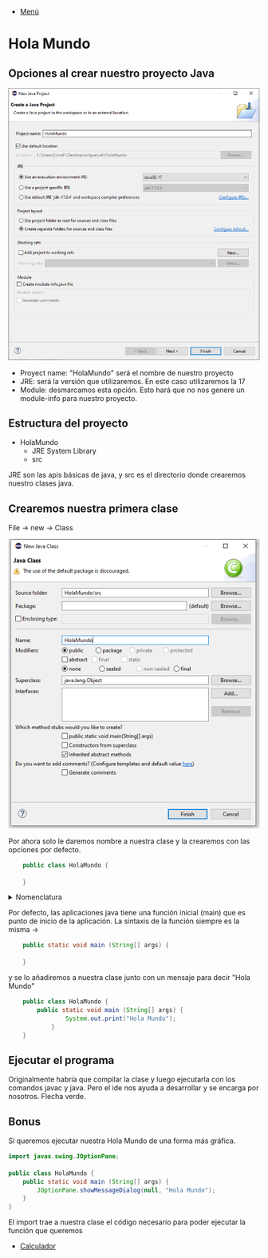 - [Menú](../README.md)

# Hola Mundo

## Opciones al crear nuestro proyecto Java

<img alt="PNG" src="../Imagenes/HolaMundo/Opciones.PNG" />

- Proyect name: "HolaMundo" será el nombre de nuestro proyecto
- JRE: será la versión que utilizaremos. En este caso utilizaremos la 17
- Module: desmarcamos esta opción. Esto hará que no nos genere un module-info para nuestro proyecto.

## Estructura del proyecto

- HolaMundo
  - JRE System Library
  - src

JRE son las apis básicas de java, y src es el directorio donde crearemos nuestro clases java.

## Crearemos nuestra primera clase

File -> new -> Class

<img alt="PNG" src="../Imagenes/HolaMundo/NuevaClase.PNG" />

Por ahora solo le daremos nombre a nuestra clase y la crearemos con las opciones por defecto.

```java
    public class HolaMundo {

    }
````
<details><summary>Nomenclatura</summary>


Los nombre de las clases, variables y metodos siguen ciertas reglas que debemos tener en cuenta a la hora de definir.

1- El nombre debe comenzar por una letra, guión bajo (_) o un simbolo de divisa ($, €, ¥...).

2- Los nombres pueden incluir números, pero nunca comenzar con ellos.

3- El caracter uncio _ como nombre no esta permitido (A partir de Java 9 en adelante)

4 -No se puede utilizar ninguna de las palabras reservadas de java como nombre de una variable.

| || ||
| --- | --- | --- | --- |
| abstract | assert | boolean | break |
| byte | case | catch | char |
| class | const | continue | default |
| do | double | else | enum |
| extens | final | finally | float |
| for | goto | if | implements |
| import | instaceof | int | interface |
| long | native | new | packagae |
| private | protected | public | return |
| short | static | strictfp | super |
| switch | synchronized | this | throw |
| throws | transient | try | void |
| volatile | while || |

De esta forma podemos tener normbre validos como:

- HolaMundo
- MyClase
- myclase2
- $estoTambienVale

Pero no podriamos tener nombres como:

- Hola Mundo
- 2holaMundo

No es obligatorio y pero por consenso se utiliza la notación CamelCase. Y en el caso de las clases siempre se suele comenzar por mayuscula y en metodos y variables por minuscula.

</details>

Por defecto, las aplicaciones java tiene una función inicial (main) que es punto de inicio de la aplicación. La sintaxis de la función siempre es la misma ->

```java
    public static void main (String[] args) {

    }
````
y se lo añadiremos a nuestra clase junto con un mensaje para decir "Hola Mundo"

```java
    public class HolaMundo {
        public static void main (String[] args) {
    	        System.out.print("Hola Mundo");
            }
    }
````

## Ejecutar el programa

Originalmente habría que compilar la clase y luego ejecutarla con los comandos javac y java. Pero el ide nos ayuda a desarrollar y se encarga por nosotros.
Flecha verde.

## Bonus

Si queremos ejecutar nuestra Hola Mundo de una forma más gráfica.

```java
import javax.swing.JOptionPane;

public class HolaMundo {
    public static void main (String[] args) {
    	JOptionPane.showMessageDialog(null, "Hola Mundo");
    }
}
````

El import trae a nuestra clase el código necesario para poder ejecutar la función que queremos

- [Calculador](../Calculadora/Index.md)